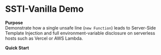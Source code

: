 # SSTI-Vanilla Demo

**Purpose**  
Demonstrate how a single unsafe line (`new Function`) leads to Server-Side Template Injection and full environment-variable disclosure on serverless hosts such as Vercel or AWS Lambda.

**Quick Start**


